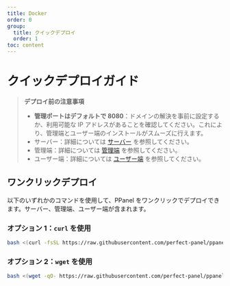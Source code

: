 ```yaml
---
title: Docker
order: 0
group:
  title: クイックデプロイ
  order: 1
toc: content
---
```


# クイックデプロイガイド

> **デプロイ前の注意事項**
>
> - **管理ポートはデフォルトで 8080**：ドメインの解決を事前に設定するか、利用可能な IP アドレスがあることを確認してください。これにより、管理端とユーザー端のインストールがスムーズに行えます。
> - サーバー：詳細については [サーバー](/guide/server) を参照してください。
> - 管理端：詳細については [管理端](/guide/admin) を参照してください。
> - ユーザー端：詳細については [ユーザー端](/guide/user) を参照してください。

## ワンクリックデプロイ

以下のいずれかのコマンドを使用して、PPanel をワンクリックでデプロイできます。サーバー、管理端、ユーザー端が含まれます。

### オプション 1：`curl` を使用

```bash
bash <(curl -fsSL https://raw.githubusercontent.com/perfect-panel/ppanel-script/refs/heads/main/install.sh)
```

### オプション 2：`wget` を使用

```bash
bash <(wget -qO- https://raw.githubusercontent.com/perfect-panel/ppanel-script/refs/heads/main/install.sh)
```

